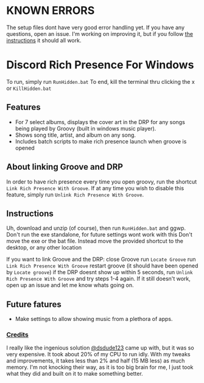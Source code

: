 # KNOWN ERRORS
The setup files dont have very good error handling yet. If you have any questions, open an issue. I'm working on improving it, but if you follow [the instructions](https://github.com/jojo2357/Music-Discord-Presence#instructions) it should all work.

# Discord Rich Presence For Windows
To run, simply run `RunHidden.bat`
To end, kill the terminal thru clicking the x or `KillHidden.bat`

## Features
* For 7 select albums, displays the cover art in the DRP for any songs being played by Groovy (built in windows music player).
* Shows song title, artist, and album on any song.
* Includes batch scripts to make rich presence launch when groove is opened

## About linking Groove and DRP
In order to have rich presence every time you open groovy, run the shortcut `Link Rich Presence With Groove`. If at any time you wish to disable this feature, simply run `Unlink Rich Presence With Groove`.

## Instructions
Uh, download and unzip (of course), then run `RunHidden.bat` and ggwp.
Don't run the exe standalone, for future settings wont work with this
Don't move the exe or the bat file. Instead move the provided shortcut to the desktop, or any other location

If you want to link Groove and the DRP: 
close Groove
run `Locate Groove`
run `Link Rich Presence With Groove`
restart groove (it should have been opened by `Locate groove`)
if the DRP doesnt show up within 5 seconds, run `Unlink Rich Presence With Groove` and try steps 1-4 again.
If it still doesn't work, open up an issue and let me know whats going on.

## Future fatures
* Make settings to allow showing music from a plethora of apps.

### [Credits](https://github.com/dsdude123/GroovyRP)

I really like the ingenious solution [@dsdude123](https://github.com/dsdude123) came up with, but it was so very expensive. It took about 20% of my CPU to run idly. With my tweaks and improvements, it takes less than 2% and half (15 MB less) as much memory. I'm not knocking their way, as it is too big brain for me, I just took what they did and built on it to make something better.